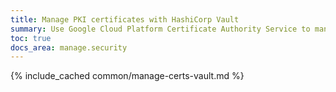 ```yaml
---
title: Manage PKI certificates with HashiCorp Vault
summary: Use Google Cloud Platform Certificate Authority Service to manage PKI certificates
toc: true
docs_area: manage.security
---
```


{% include_cached common/manage-certs-vault.md %}
